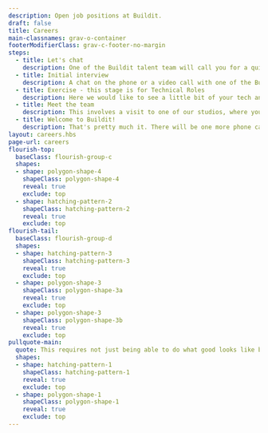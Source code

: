 ```yaml
---
description: Open job positions at Buildit.
draft: false
title: Careers
main-classnames: grav-o-container
footerModifierClass: grav-c-footer-no-margin
steps:
  - title: Let's chat
    description: One of the Buildit talent team will call you for a quick chat to find out a little bit about you. For some roles we would ask you to complete an exercise after but we will let you know at this stage for sure!
  - title: Initial interview
    description: A chat on the phone or a video call with one of the Buildit studio team, where we talk a bit about us and how your experiences can help us. For some roles we would invite you to the Studio to meet face to face, we would also welcome you at the studio if this would be your preference.
  - title: Exercise - this stage is for Technical Roles
    description: Here we would like to see a little bit of your tech and coding skills. We will send you the details for the exercise, so that you can show us some awesome code. Your solution will be used in the next stage to build upon during a pairing session with a couple of our engineers.
  - title: Meet the team
    description: This involves a visit to one of our studios, where you get to meet a few of the team if haven't done so in the process. We'll get to talk in more detail about what we do, your experiences and ambitions. If you are an Engineer we will also spend a bit of time talking about your tech submission and we will pair program building a few more features.
  - title: Welcome to Buildit!
    description: That's pretty much it. There will be one more phone call to confirm transfer details with you, and possible start dates.
layout: careers.hbs
page-url: careers
flourish-top:
  baseClass: flourish-group-c
  shapes:
  - shape: polygon-shape-4
    shapeClass: polygon-shape-4
    reveal: true
    exclude: top
  - shape: hatching-pattern-2
    shapeClass: hatching-pattern-2
    reveal: true
    exclude: top
flourish-tail:
  baseClass: flourish-group-d
  shapes:
  - shape: hatching-pattern-3
    shapeClass: hatching-pattern-3
    reveal: true
    exclude: top
  - shape: polygon-shape-3
    shapeClass: polygon-shape-3a
    reveal: true
    exclude: top
  - shape: polygon-shape-3
    shapeClass: polygon-shape-3b
    reveal: true
    exclude: top
pullquote-main: 
  quote: This requires not just being able to do what good looks like but to stand in the middle of something not good and influence the outcome incrementally day to day to make it better
  shapes:
  - shape: hatching-pattern-1
    shapeClass: hatching-pattern-1
    reveal: true
    exclude: top
  - shape: polygon-shape-1
    shapeClass: polygon-shape-1
    reveal: true
    exclude: top
---
```


